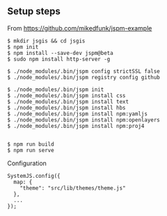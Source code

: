 ## Setup steps
From https://github.com/mikedfunk/jspm-example

    $ mkdir jsgis && cd jsgis
    $ npm init
    $ npm install --save-dev jspm@beta
    $ sudo npm install http-server -g

    $ ./node_modules/.bin/jspm config strictSSL false
    $ ./node_modules/.bin/jspm registry config github

    $ ./node_modules/.bin/jspm init
    $ ./node_modules/.bin/jspm install css
    $ ./node_modules/.bin/jspm install text
    $ ./node_modules/.bin/jspm install hbs
    $ ./node_modules/.bin/jspm install npm:yamljs
    $ ./node_modules/.bin/jspm install npm:openlayers
    $ ./node_modules/.bin/jspm install npm:proj4


    $ npm run build
    $ npm run serve

Configuration

    SystemJS.config({
      map: {
        "theme": "src/lib/themes/theme.js"
      },
      ...
    });
